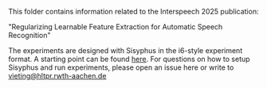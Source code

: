This folder contains information related to the Interspeech 2025 publication:

"Regularizing Learnable Feature Extraction for Automatic Speech Recognition"

The experiments are designed with Sisyphus in the i6-style experiment format.
A starting point can be found [here](https://github.com/rwth-i6/i6_experiments/blob/main/users/vieting/experiments/switchboard/ctc/feat/experiments.py).
For questions on how to setup Sisyphus and run experiments, please open an issue here or write to vieting@hltpr.rwth-aachen.de
